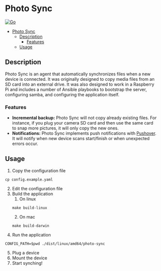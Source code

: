 # Photo Sync

[![Go](https://github.com/JDLK7/photo-sync/actions/workflows/go.yml/badge.svg)](https://github.com/JDLK7/photo-sync/actions/workflows/go.yml)

- [Photo Sync](#photo-sync)
  - [Description](#description)
    - [Features](#features)
  - [Usage](#usage)

## Description
Photo Sync is an agent that automatically synchronizes files when a new device is connected.
It was originally designed to copy media files from an SD card into an external drive. It was also designed to work in a Raspberry Pi
and includes a number of Ansible playbooks to bootstrap the server, configuring samba, and configuring the application itself.

### Features
- **Incremental backup:** Photo Sync will not copy already existing files. For instance, if you plug your camera SD card
and then use the same card to snap more pictures, it will only copy the new ones.
- **Notifications:** Photo Sync implements push notifications with [Pushover](https://pushover.net/). It will notify when
new device scans start/finish or when unexpected errors occur.

## Usage

1. Copy the configuration file
```shell
cp config.example.yaml
```
2. Edit the configuration file
3. Build the application
   1. On linux
    ```shell
    make build-linux
    ```
    2. On mac
    ```shell
    make build-darwin
    ```
4. Run the application
```shell
CONFIG_PATH=$pwd ./dist/linux/amd64/photo-sync
```
5. Plug a device
6. Mount the device
7. Start synching!
